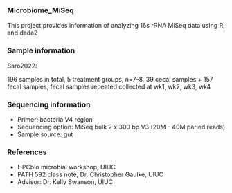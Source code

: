 ### Microbiome_MiSeq

This project provides information of analyzing 16s rRNA MiSeq data using R, and dada2

### Sample information

Saro2022:

196 samples in total, 5 treatment groups, n=7-8, 39 cecal samples + 157 fecal samples, fecal samples repeated collected at wk1, wk2, wk3, wk4

### Sequencing information

- Primer: bacteria V4 region
- Sequencing option: MiSeq bulk 2 x 300 bp V3 (20M - 40M paried reads)
- Sample source: gut

### References

- HPCbio microbial workshop, UIUC
- PATH 592 class note, Dr. Christopher Gaulke, UIUC
- Advisor: Dr. Kelly Swanson, UIUC
